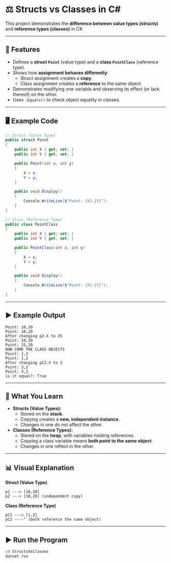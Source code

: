 # ⚖️ Structs vs Classes in C#

This project demonstrates the **difference between value types (structs)** and **reference types (classes)** in C#.

---

## 📖 Features
- Defines a **struct `Point`** (value type) and a **class `PointClass`** (reference type).
- Shows how **assignment behaves differently**:
  - Struct assignment creates a **copy**.
  - Class assignment creates a **reference** to the same object.
- Demonstrates modifying one variable and observing its effect (or lack thereof) on the other.
- Uses `.Equals()` to check object equality in classes.

---

## 🖥️ Example Code

```csharp
// Struct (Value Type)
public struct Point
{
    public int X { get; set; }
    public int Y { get; set; }

    public Point(int x, int y)
    {
        X = x;
        Y = y;
    }

    public void Display()
    {
        Console.WriteLine($"Point: {X},{Y}");
    }
}

// Class (Reference Type)
public class PointClass
{
    public int X { get; set; }
    public int Y { get; set; }

    public PointClass(int x, int y)
    {
        X = x;
        Y = y;
    }

    public void Display()
    {
        Console.WriteLine($"Point: {X},{Y}");
    }
}
```

---

## ▶️ Example Output

```
Point: 10,20
Point: 10,20
After changing p2.X to 25
Point: 10,20
Point: 25,20
NOW COME THE CLASS OBJECTS
Point: 1,2
Point: 1,2
After changing pC2.X to 3
Point: 3,2
Point: 3,2
is it equal?: True
```

---

## 🧠 What You Learn
- **Structs (Value Types):**
  - Stored on the **stack**.
  - Copying creates a **new, independent instance**.
  - Changes in one do not affect the other.
- **Classes (Reference Types):**
  - Stored on the **heap**, with variables holding references.
  - Copying a class variable means **both point to the same object**.
  - Changes in one reflect in the other.

---

## 📊 Visual Explanation

**Struct (Value Type)**
```
p1 ---> [10,20]
p2 ---> [10,20] (independent copy)
```

**Class (Reference Type)**
```
pC1 ---> [1,2]
pC2 ----^ (both reference the same object)
```

---

## ▶️ Run the Program
```bash
cd StructsVsClasses
dotnet run
```

